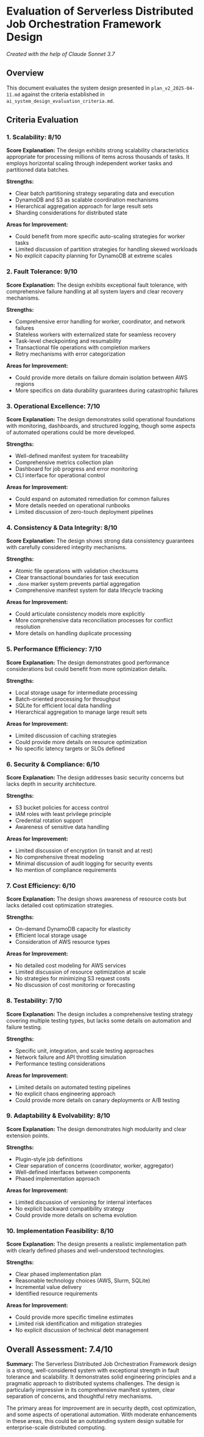 # Evaluation of Serverless Distributed Job Orchestration Framework Design

*Created with the help of Claude Sonnet 3.7*

## Overview

This document evaluates the system design presented in `plan_v2_2025-04-11.md` against the criteria established in `ai_system_design_evaluation_criteria.md`.

## Criteria Evaluation

### 1. Scalability: 8/10

**Score Explanation:** The design exhibits strong scalability characteristics appropriate for processing millions of items across thousands of tasks. It employs horizontal scaling through independent worker tasks and partitioned data batches.

**Strengths:**

- Clear batch partitioning strategy separating data and execution
- DynamoDB and S3 as scalable coordination mechanisms
- Hierarchical aggregation approach for large result sets
- Sharding considerations for distributed state

**Areas for Improvement:**

- Could benefit from more specific auto-scaling strategies for worker tasks
- Limited discussion of partition strategies for handling skewed workloads
- No explicit capacity planning for DynamoDB at extreme scales

### 2. Fault Tolerance: 9/10

**Score Explanation:** The design exhibits exceptional fault tolerance, with comprehensive failure handling at all system layers and clear recovery mechanisms.

**Strengths:**

- Comprehensive error handling for worker, coordinator, and network failures
- Stateless workers with externalized state for seamless recovery
- Task-level checkpointing and resumability
- Transactional file operations with completion markers
- Retry mechanisms with error categorization

**Areas for Improvement:**

- Could provide more details on failure domain isolation between AWS regions
- More specifics on data durability guarantees during catastrophic failures

### 3. Operational Excellence: 7/10

**Score Explanation:** The design demonstrates solid operational foundations with monitoring, dashboards, and structured logging, though some aspects of automated operations could be more developed.

**Strengths:**

- Well-defined manifest system for traceability
- Comprehensive metrics collection plan
- Dashboard for job progress and error monitoring
- CLI interface for operational control

**Areas for Improvement:**

- Could expand on automated remediation for common failures
- More details needed on operational runbooks
- Limited discussion of zero-touch deployment pipelines

### 4. Consistency & Data Integrity: 8/10

**Score Explanation:** The design shows strong data consistency guarantees with carefully considered integrity mechanisms.

**Strengths:**

- Atomic file operations with validation checksums
- Clear transactional boundaries for task execution
- `.done` marker system prevents partial aggregation
- Comprehensive manifest system for data lifecycle tracking

**Areas for Improvement:**

- Could articulate consistency models more explicitly
- More comprehensive data reconciliation processes for conflict resolution
- More details on handling duplicate processing

### 5. Performance Efficiency: 7/10

**Score Explanation:** The design demonstrates good performance considerations but could benefit from more optimization details.

**Strengths:**

- Local storage usage for intermediate processing
- Batch-oriented processing for throughput
- SQLite for efficient local data handling
- Hierarchical aggregation to manage large result sets

**Areas for Improvement:**

- Limited discussion of caching strategies
- Could provide more details on resource optimization
- No specific latency targets or SLOs defined

### 6. Security & Compliance: 6/10

**Score Explanation:** The design addresses basic security concerns but lacks depth in security architecture.

**Strengths:**

- S3 bucket policies for access control
- IAM roles with least privilege principle
- Credential rotation support
- Awareness of sensitive data handling

**Areas for Improvement:**

- Limited discussion of encryption (in transit and at rest)
- No comprehensive threat modeling
- Minimal discussion of audit logging for security events
- No mention of compliance requirements

### 7. Cost Efficiency: 6/10

**Score Explanation:** The design shows awareness of resource costs but lacks detailed cost optimization strategies.

**Strengths:**

- On-demand DynamoDB capacity for elasticity
- Efficient local storage usage
- Consideration of AWS resource types

**Areas for Improvement:**

- No detailed cost modeling for AWS services
- Limited discussion of resource optimization at scale
- No strategies for minimizing S3 request costs
- No discussion of cost monitoring or forecasting

### 8. Testability: 7/10

**Score Explanation:** The design includes a comprehensive testing strategy covering multiple testing types, but lacks some details on automation and failure testing.

**Strengths:**

- Specific unit, integration, and scale testing approaches
- Network failure and API throttling simulation
- Performance testing considerations

**Areas for Improvement:**

- Limited details on automated testing pipelines
- No explicit chaos engineering approach
- Could provide more details on canary deployments or A/B testing

### 9. Adaptability & Evolvability: 8/10

**Score Explanation:** The design demonstrates high modularity and clear extension points.

**Strengths:**
- Plugin-style job definitions
- Clear separation of concerns (coordinator, worker, aggregator)
- Well-defined interfaces between components
- Phased implementation approach

**Areas for Improvement:**

- Limited discussion of versioning for internal interfaces
- No explicit backward compatibility strategy
- Could provide more details on schema evolution

### 10. Implementation Feasibility: 8/10

**Score Explanation:** The design presents a realistic implementation path with clearly defined phases and well-understood technologies.

**Strengths:**

- Clear phased implementation plan
- Reasonable technology choices (AWS, Slurm, SQLite)
- Incremental value delivery
- Identified resource requirements

**Areas for Improvement:**

- Could provide more specific timeline estimates
- Limited risk identification and mitigation strategies
- No explicit discussion of technical debt management

## Overall Assessment: 7.4/10

**Summary:** The Serverless Distributed Job Orchestration Framework design is a strong, well-considered system with exceptional strength in fault tolerance and scalability. It demonstrates solid engineering principles and a pragmatic approach to distributed systems challenges. The design is particularly impressive in its comprehensive manifest system, clear separation of concerns, and thoughtful retry mechanisms.

The primary areas for improvement are in security depth, cost optimization, and some aspects of operational automation. With moderate enhancements in these areas, this could be an outstanding system design suitable for enterprise-scale distributed computing.
